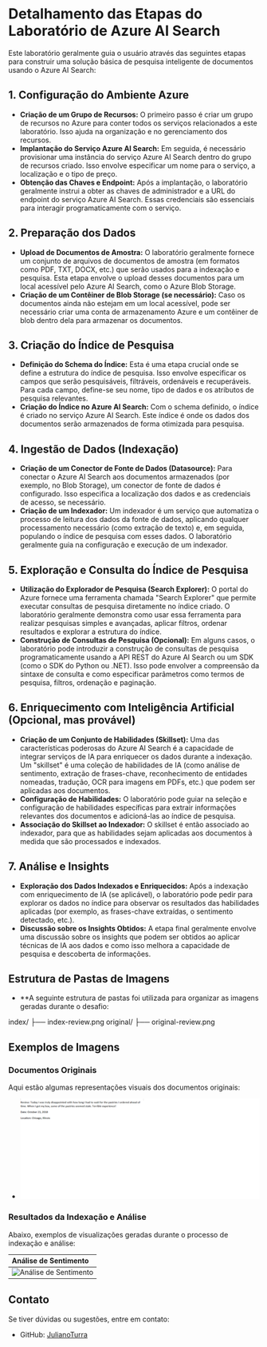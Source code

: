 # Detalhamento das Etapas do Laboratório de Azure AI Search

Este laboratório geralmente guia o usuário através das seguintes etapas para construir uma solução básica de pesquisa inteligente de documentos usando o Azure AI Search:

## 1. Configuração do Ambiente Azure

* **Criação de um Grupo de Recursos:** O primeiro passo é criar um grupo de recursos no Azure para conter todos os serviços relacionados a este laboratório. Isso ajuda na organização e no gerenciamento dos recursos.
* **Implantação do Serviço Azure AI Search:** Em seguida, é necessário provisionar uma instância do serviço Azure AI Search dentro do grupo de recursos criado. Isso envolve especificar um nome para o serviço, a localização e o tipo de preço.
* **Obtenção das Chaves e Endpoint:** Após a implantação, o laboratório geralmente instrui a obter as chaves de administrador e a URL do endpoint do serviço Azure AI Search. Essas credenciais são essenciais para interagir programaticamente com o serviço.

## 2. Preparação dos Dados

* **Upload de Documentos de Amostra:** O laboratório geralmente fornece um conjunto de arquivos de documentos de amostra (em formatos como PDF, TXT, DOCX, etc.) que serão usados para a indexação e pesquisa. Esta etapa envolve o upload desses documentos para um local acessível pelo Azure AI Search, como o Azure Blob Storage.
* **Criação de um Contêiner de Blob Storage (se necessário):** Caso os documentos ainda não estejam em um local acessível, pode ser necessário criar uma conta de armazenamento Azure e um contêiner de blob dentro dela para armazenar os documentos.

## 3. Criação do Índice de Pesquisa

* **Definição do Schema do Índice:** Esta é uma etapa crucial onde se define a estrutura do índice de pesquisa. Isso envolve especificar os campos que serão pesquisáveis, filtráveis, ordenáveis e recuperáveis. Para cada campo, define-se seu nome, tipo de dados e os atributos de pesquisa relevantes.
* **Criação do Índice no Azure AI Search:** Com o schema definido, o índice é criado no serviço Azure AI Search. Este índice é onde os dados dos documentos serão armazenados de forma otimizada para pesquisa.

## 4. Ingestão de Dados (Indexação)

* **Criação de um Conector de Fonte de Dados (Datasource):** Para conectar o Azure AI Search aos documentos armazenados (por exemplo, no Blob Storage), um conector de fonte de dados é configurado. Isso especifica a localização dos dados e as credenciais de acesso, se necessário.
* **Criação de um Indexador:** Um indexador é um serviço que automatiza o processo de leitura dos dados da fonte de dados, aplicando qualquer processamento necessário (como extração de texto) e, em seguida, populando o índice de pesquisa com esses dados. O laboratório geralmente guia na configuração e execução de um indexador.

## 5. Exploração e Consulta do Índice de Pesquisa

* **Utilização do Explorador de Pesquisa (Search Explorer):** O portal do Azure fornece uma ferramenta chamada "Search Explorer" que permite executar consultas de pesquisa diretamente no índice criado. O laboratório geralmente demonstra como usar essa ferramenta para realizar pesquisas simples e avançadas, aplicar filtros, ordenar resultados e explorar a estrutura do índice.
* **Construção de Consultas de Pesquisa (Opcional):** Em alguns casos, o laboratório pode introduzir a construção de consultas de pesquisa programaticamente usando a API REST do Azure AI Search ou um SDK (como o SDK do Python ou .NET). Isso pode envolver a compreensão da sintaxe de consulta e como especificar parâmetros como termos de pesquisa, filtros, ordenação e paginação.

## 6. Enriquecimento com Inteligência Artificial (Opcional, mas provável)

* **Criação de um Conjunto de Habilidades (Skillset):** Uma das características poderosas do Azure AI Search é a capacidade de integrar serviços de IA para enriquecer os dados durante a indexação. Um "skillset" é uma coleção de habilidades de IA (como análise de sentimento, extração de frases-chave, reconhecimento de entidades nomeadas, tradução, OCR para imagens em PDFs, etc.) que podem ser aplicadas aos documentos.
* **Configuração de Habilidades:** O laboratório pode guiar na seleção e configuração de habilidades específicas para extrair informações relevantes dos documentos e adicioná-las ao índice de pesquisa.
* **Associação do Skillset ao Indexador:** O skillset é então associado ao indexador, para que as habilidades sejam aplicadas aos documentos à medida que são processados e indexados.

## 7. Análise e Insights

* **Exploração dos Dados Indexados e Enriquecidos:** Após a indexação com enriquecimento de IA (se aplicável), o laboratório pode pedir para explorar os dados no índice para observar os resultados das habilidades aplicadas (por exemplo, as frases-chave extraídas, o sentimento detectado, etc.).
* **Discussão sobre os Insights Obtidos:** A etapa final geralmente envolve uma discussão sobre os insights que podem ser obtidos ao aplicar técnicas de IA aos dados e como isso melhora a capacidade de pesquisa e descoberta de informações.

## Estrutura de Pastas de Imagens

* **A seguinte estrutura de pastas foi utilizada para organizar as imagens geradas durante o desafio:

index/
├── index-review.png
original/
├── original-review.png

## Exemplos de Imagens

### Documentos Originais

Aqui estão algumas representações visuais dos documentos originais:

* ![Original](original/original-review.png)

### Resultados da Indexação e Análise

Abaixo, exemplos de visualizações geradas durante o processo de indexação e análise:

| Análise de Sentimento                              |
| :------------------------------------------------- | 
| ![Análise de Sentimento](index/index-revieww.png)

## Contato
Se tiver dúvidas ou sugestões, entre em contato:
- GitHub: [JulianoTurra](https://github.com/JulianoTurra)